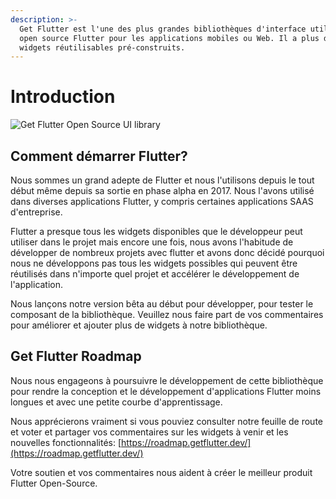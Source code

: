 ```yaml
---
description: >-
  Get Flutter est l'une des plus grandes bibliothèques d'interface utilisateur
  open source Flutter pour les applications mobiles ou Web. Il a plus de 1000+
  widgets réutilisables pré-construits.
---
```


# Introduction

![Get Flutter Open Source UI library](https://ik.imagekit.io/ionicfirebaseapp/docs/tr:dpr-auto,tr:w-auto-1300/github-settings_2_6MxhZpdf5.png)

## Comment démarrer Flutter?

Nous sommes un grand adepte de Flutter et nous l'utilisons depuis le tout début même depuis sa sortie en phase alpha en 2017. Nous l'avons utilisé dans diverses applications Flutter, y compris certaines applications SAAS d'entreprise.

Flutter a presque tous les widgets disponibles que le développeur peut utiliser dans le projet mais encore une fois, nous avons l'habitude de développer de nombreux projets avec flutter et avons donc décidé pourquoi nous ne développons pas tous les widgets possibles qui peuvent être réutilisés dans n'importe quel projet et accélérer le développement de l'application.

Nous lançons notre version bêta au début pour développer, pour tester le composant de la bibliothèque. Veuillez nous faire part de vos commentaires pour améliorer et ajouter plus de widgets à notre bibliothèque.

## Get Flutter Roadmap 

Nous nous engageons à poursuivre le développement de cette bibliothèque pour rendre la conception et le développement d'applications Flutter moins longues et avec une petite courbe d'apprentissage.

Nous apprécierons vraiment si vous pouviez consulter notre feuille de route et voter et partager vos commentaires sur les widgets à venir et les nouvelles fonctionnalités:   [https://roadmap.getflutter.dev/](https://roadmap.getflutter.dev/)

Votre soutien et vos commentaires nous aident à créer le meilleur produit Flutter Open-Source.









